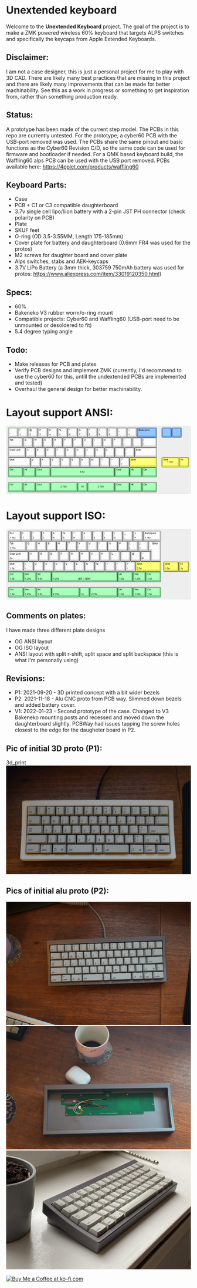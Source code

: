 
# Unextended keyboard

Welcome to the **Unextended Keyboard** project. The goal of the project is to make a ZMK powered wireless 60% keyboard that targets ALPS switches and specifically the keycaps from Apple Extended Keyboards.

## Disclaimer:
I am not a case designer, this is just a personal project for me to play with 3D CAD. There are likely many best practices that are missing in this project and there are likely many improvements that can be made for better machinability. See this as a work in progress or something to get inspiration from, rather than something production ready.

## Status:
A prototype has been made of the current step model. The PCBs in this repo are currently untested. For the prototype, a cyber60 PCB with the USB-port removed was used. The PCBs share the same pinout and basic functions as the Cyber60 Revision C/D, so the same code can be used for firmware and bootloader if needed. For a QMK based keyboard build, the Waffling60 alps PCB can be used with the USB port removed. PCBs available here: https://4pplet.com/products/waffling60

## Keyboard Parts:
- Case
- PCB + C1 or C3 compatible daughterboard
- 3.7v single cell lipo/liion battery with a 2-pin JST PH connector (check polarity on PCB)
- Plate
- SKUF feet
- O-ring (OD 3.5-3.55MM, Length 175-185mm)
- Cover plate for battery and daughterboard (0.6mm FR4 was used for the protos)
- M2 screws for daughter board and cover plate
- Alps switches, stabs and AEK-keycaps
- 3.7V LiPo Battery (a 3mm thick, 303759 750mAh battery was used for protos: https://www.aliexpress.com/item/33019120350.html)

## Specs:
- 60%
- Bakeneko V3 rubber worm/o-ring mount
- Compatible projects: Cyber60 and Waffling60 (USB-port need to be unmounted or desoldered to fit)
- 5.4 degree typing angle

## Todo:
- Make releases for PCB and plates
- Verify PCB designs and implement ZMK (currently, I'd recommend to use the cyber60 for this, untill the undextended PCBs are implemented and tested)
- Overhaul the general design for better machinability.

# Layout support ANSI:
![alt text](./readme-images/layout_support_ANSI.jpg "Layout support ANSI")
# Layout support ISO:
![alt text](./readme-images/layout_support_ISO.jpg "Layout support ISO")

## Comments on plates:
I have made three different plate designs
- OG ANSI layout
- OG ISO layout
- ANSI layout with split r-shift, split space and split backspace (this is what I'm personally using)

## Revisions:
- P1: 2021-09-20 - 3D printed concept with a bit wider bezels
- P2: 2021-11-18 - Alu CNC proto from PCB way. Slimmed down bezels and added battery cover.
- V1: 2022-01-23 - Second prototype of the case. Changed to V3 Bakeneko mounting posts and recessed and moved down the daughterboard slightly. PCBWay had issues tapping the screw holes closest to the edge for the daugheter board in P2.

## Pic of initial 3D proto (P1):
3d_print
![alt text](./readme-images/3d_print.jpg "Initial proto print")

## Pics of initial alu proto (P2):
![alt text](./readme-images/initial_proto_1.jpg "Initial proto CNC")
![alt text](./readme-images/initial_proto_2.jpg "Initial proto CNC")
![alt text](./readme-images/initial_proto_3.jpg "Initial proto CNC")

<a href='https://ko-fi.com/4pplet' target='_blank'><img height='35' style='border:0px;height:46px;' src='https://az743702.vo.msecnd.net/cdn/kofi3.png?v=0' border='0' alt='Buy Me a Coffee at ko-fi.com' />
